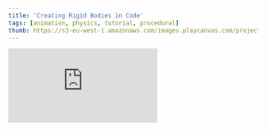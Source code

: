 ```yaml
---
title: 'Creating Rigid Bodies in Code'
tags: [animation, physics, tutorial, procedural]
thumb: https://s3-eu-west-1.amazonaws.com/images.playcanvas.com/projects/12/442322/BABA92-image-75.jpg
---
```


<div className="iframe-container">
    <iframe loading="lazy" src="https://playcanv.as/p/w8Hhxovk/" title="Creating Rigid Bodies in Code" webkitallowfullscreen="true" mozallowfullscreen="true" allow="autoplay" allowfullscreen="true" allowvr="" scrolling="no" frameborder="0" />
</div>
